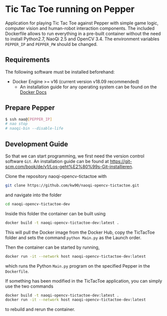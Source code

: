# Tic Tac Toe running on Pepper

Application for playing Tic Tac Toe against Pepper with simple game logic, computer vision and human-robot interaction components. The included Dockerfile allows to run everything in a pre-built container without the need to install Python2.7, NaoQi 2.5 and OpenCV 3.4. The environment variables `PEPPER_IP` and `PEPPER_PW` should be changed.


## Requirements

The following software must be installed beforehand:

+ Docker Engine >= v16 (current version v18.09 recommended)
	+ An installation guide for any operating system can be found on the [Docker
		Docs](https://docs.docker.com/install/)


## Prepare Pepper

```bash
$ ssh nao@[PEPPER_IP]
# nao stop
# naoqi-bin --disable-life
```


## Development Guide

So that we can start programming, we first need the version control software `Git`. An installation guide can be found at https://git-scm.com/book/de/v1/Los-geht%E2%80%99s-Git-installieren.

Clone the repository naoqi-opencv-tictactoe with

```bash
git clone https://github.com/kw90/naoqi-opencv-tictactoe.git
```
and navigate into the folder

```bash
cd naoqi-opencv-tictactoe-dev
```

Inside this folder the container can be built using

```bash
docker build -t naoqi-opencv-tictactoe-dev:latest .
```

This will pull the Docker image from the Docker Hub, copy the
TicTacToe folder and sets the command `python Main.py` as the
Launch order.

Then the container can be started by running,

```bash
docker run -it --network host naoqi-opencv-tictactoe-dev:latest
```

which runs  the Python `Main.py` program on the specified Pepper in the `Dockerfile`.

If something has been modified in the TicTacToe application, you can simply use the two commands

```bash
docker build -t naoqi-opencv-tictactoe-dev:latest .
docker run -it --network host naoqi-opencv-tictactoe-dev:latest
```

to rebuild and rerun the container.
